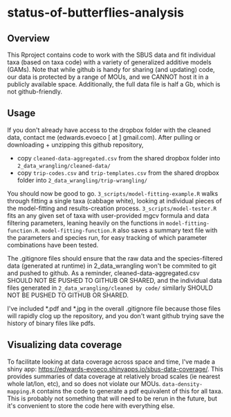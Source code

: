 # status-of-butterflies-analysis

## Overview
This Rproject contains code to work with the SBUS data and fit individual taxa (based on taxa code) with a variety of generalized additive models (GAMs). 
Note that while github is handy for sharing (and updating) code, our data is protected by a range of MOUs, and we CANNOT host it in a publicly available space.
Additionally, the full data file is half a Gb, which is not github-friendly. 

## Usage

If you don't already have access to the dropbox folder with the cleaned data, contact me (edwards.evoeco [ at ] gmail.com). 
After pulling or downloading + unzipping this github repository, 
 - copy `cleaned-data-aggregated.csv` from the shared dropbox folder into `2_data_wrangling/cleaned-data/`
 - copy `trip-codes.csv` and `trip-templates.csv` from the shared dropbox folder into `2_data_wrangling/trip-wrangling/`

You should now be good to go. `3_scripts/model-fitting-example.R` walks through fitting a single taxa (cabbage white), looking at individual pieces of the model-fitting and results-creation process. `3_scripts/model-tester.R` fits an any given set of taxa with user-provided mgcv formula and data filtering parameters, leaning heavily on the functions in `model-fitting-function.R`. `model-fitting-function.R` also saves a summary text file with the parameters and species run, for easy tracking of which parameter combinations have been tested.

The .gitignore files should ensure that the raw data and the species-filtered data (generated at runtime) in 2_data_wrangling won't be commited to git and pushed to github. As a reminder, cleaned-data-aggregated.csv SHOULD NOT BE PUSHED TO GITHUB OR SHARED, and the individual data files generated in `2_data_wrangling/cleaned by code/` similarly SHOULD NOT BE PUSHED TO GITHUB OR SHARED.

I've included *.pdf and *.jpg in the overall .gitignore file because those files will rapidly clog up the repository, and you don't want github trying save the history of binary files like pdfs.

## Visualizing data coverage

To facilitate looking at data coverage across space and time, I've made a shiny app: https://edwards-evoeco.shinyapps.io/sbus-data-coverage/. This provides summaries of data coverage at relatively broad scales (ie nearest whole lat/lon, etc), and so does not violate our MOUs. `data-density-mapping.R` contains the code to generate a pdf equivalent of this for all taxa. This is probably not something that will need to be rerun in the future, but it's convenient to store the code here with everything else. 
